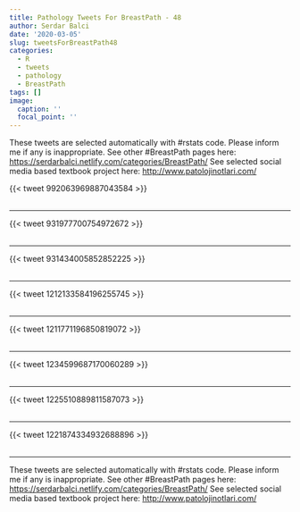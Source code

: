 ```yaml
---
title: Pathology Tweets For BreastPath - 48
author: Serdar Balci
date: '2020-03-05'
slug: tweetsForBreastPath48
categories:
  - R
  - tweets
  - pathology
  - BreastPath
tags: []
image:
  caption: ''
  focal_point: ''
---
```



These tweets are selected automatically with #rstats code. Please inform me if any is inappropriate.
See other #BreastPath pages here: https://serdarbalci.netlify.com/categories/BreastPath/ 
See selected social media based textbook project here: http://www.patolojinotlari.com/

{{< tweet 992063969887043584 >}}
<br>
<br>
<hr>
{{< tweet 931977700754972672 >}}
<br>
<br>
<hr>
{{< tweet 931434005852852225 >}}
<br>
<br>
<hr>
{{< tweet 1212133584196255745 >}}
<br>
<br>
<hr>
{{< tweet 1211771196850819072 >}}
<br>
<br>
<hr>
{{< tweet 1234599687170060289 >}}
<br>
<br>
<hr>
{{< tweet 1225510889811587073 >}}
<br>
<br>
<hr>
{{< tweet 1221874334932688896 >}}
<br>
<br>
<hr>


These tweets are selected automatically with #rstats code. Please inform me if any is inappropriate.
See other #BreastPath pages here: https://serdarbalci.netlify.com/categories/BreastPath/ 
See selected social media based textbook project here: http://www.patolojinotlari.com/
